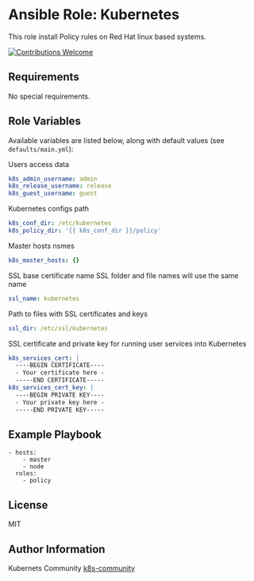 Ansible Role: Kubernetes
========================

This role install Policy rules on Red Hat linux based systems.

[![Contributions Welcome](https://img.shields.io/badge/contributions-welcome-brightgreen.svg?style=flat)](https://github.com/k8s-community/cluster-deploy/issues)

Requirements
------------

No special requirements.


Role Variables
--------------

Available variables are listed below, along with default values (see `defaults/main.yml`):

Users access data
```yaml
k8s_admin_username: admin
k8s_release_username: release
k8s_guest_username: guest
```

Kubernetes configs path
```yaml
k8s_conf_dir: /etc/kubernetes
k8s_policy_dir: '{{ k8s_conf_dir }}/policy'
```

Master hosts nsmes
```yaml
k8s_master_hosts: {}
```

SSL base certificate name
SSL folder and file names will use the same name
```yaml
ssl_name: kubernetes
```

Path to files with SSL certificates and keys
```yaml
ssl_dir: /etc/ssl/kubernetes
```

SSL certificate and private key for running user services into Kubernetes
```yaml
k8s_services_cert: |
  ----BEGIN CERTIFICATE----
  - Your certificate here -
  -----END CERTIFICATE-----
k8s_services_cert_key: |
  ----BEGIN PRIVATE KEY----
  - Your private key here -
  -----END PRIVATE KEY-----
```


Example Playbook
----------------

    - hosts:
        - master
        - node
      roles:
        - policy

License
-------

MIT

Author Information
------------------

Kubernets Community [k8s-community](https://github.com/k8s-community)
